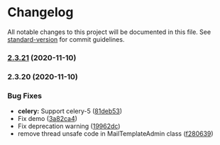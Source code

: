 # Changelog

All notable changes to this project will be documented in this file. See [standard-version](https://github.com/conventional-changelog/standard-version) for commit guidelines.

### [2.3.21](https://github.com/last-partizan/django-db-mailer/compare/v2.3.20...v2.3.21) (2020-11-10)

### 2.3.20 (2020-11-10)


### Bug Fixes

* **celery:** Support celery-5 ([81deb53](https://github.com/last-partizan/django-db-mailer/commit/81deb53c1c777f27a0b85479b88f467bf20f010e))
* Fix demo ([3a82ca4](https://github.com/last-partizan/django-db-mailer/commit/3a82ca47dfb09e2c1923ec85862974521cec82c0))
* Fix deprecation warning ([19962dc](https://github.com/last-partizan/django-db-mailer/commit/19962dcaab1c44eb599293db8274c215a02593e3))
* remove thread unsafe code in MailTemplateAdmin class ([f280639](https://github.com/last-partizan/django-db-mailer/commit/f28063990501c4205af704128f24f68a5ee03a10))
